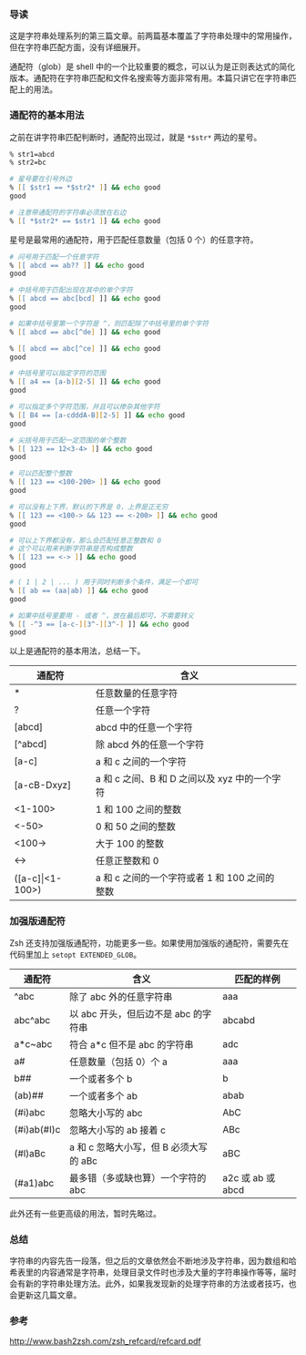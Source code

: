 ### 导读

这是字符串处理系列的第三篇文章。前两篇基本覆盖了字符串处理中的常用操作，但在字符串匹配方面，没有详细展开。

通配符（glob）是 shell 中的一个比较重要的概念，可以认为是正则表达式的简化版本。通配符在字符串匹配和文件名搜索等方面非常有用。本篇只讲它在字符串匹配上的用法。

### 通配符的基本用法

之前在讲字符串匹配判断时，通配符出现过，就是 `*$str*` 两边的星号。

```zsh
% str1=abcd
% str2=bc

# 星号要在引号外边
% [[ $str1 == *$str2* ]] && echo good
good

# 注意带通配符的字符串必须放在右边
% [[ *$str2* == $str1 ]] && echo good

```

星号是最常用的通配符，用于匹配任意数量（包括 0 个）的任意字符。

```zsh
# 问号用于匹配一个任意字符
% [[ abcd == ab?? ]] && echo good
good

# 中括号用于匹配出现在其中的单个字符
% [[ abcd == abc[bcd] ]] && echo good
good

# 如果中括号里第一个字符是 ^，则匹配除了中括号里的单个字符
% [[ abcd == abc[^de] ]] && echo good

% [[ abcd == abc[^ce] ]] && echo good
good

# 中括号里可以指定字符的范围
% [[ a4 == [a-b][2-5] ]] && echo good
good

# 可以指定多个字符范围，并且可以掺杂其他字符
% [[ B4 == [a-cdddA-B][2-5] ]] && echo good
good

# 尖括号用于匹配一定范围的单个整数
% [[ 123 == 12<3-4> ]] && echo good
good

# 可以匹配整个整数
% [[ 123 == <100-200> ]] && echo good
good

# 可以没有上下界，默认的下界是 0，上界是正无穷
% [[ 123 == <100-> && 123 == <-200> ]] && echo good
good

# 可以上下界都没有，那么会匹配任意正整数和 0
# 这个可以用来判断字符串是否构成整数
% [[ 123 == <-> ]] && echo good
good

# ( 1 | 2 | ... ) 用于同时判断多个条件，满足一个即可
% [[ ab == (aa|ab) ]] && echo good
good

# 如果中括号里要用 - 或者 ^，放在最后即可，不需要转义
% [[ -^3 == [a-c-][3^-][3^-] ]] && echo good
good

```

以上是通配符的基本用法，总结一下。

| 通配符           | 含义                                          |     |
| ---------------- | --------------------------------------------- | --- |
| \*               | 任意数量的任意字符                            |     |
| ?                | 任意一个字符                                  |     |
| [abcd]           | abcd 中的任意一个字符                         |     |
| [^abcd]          | 除 abcd 外的任意一个字符                      |     |
| [a-c]            | a 和 c 之间的一个字符                         |     |
| [a-cB-Dxyz]      | a 和 c 之间、B 和 D 之间以及 xyz 中的一个字符 |     |
| <1-100>          | 1 和 100 之间的整数                           |     |
| <-50>            | 0 和 50 之间的整数                            |     |
| <100->           | 大于 100 的整数                               |     |
| <->              | 任意正整数和 0                                |     |
| ([a-c]\|<1-100>) | a 和 c 之间的一个字符或者 1 和 100 之间的整数 |     |

### 加强版通配符

Zsh 还支持加强版通配符，功能更多一些。如果使用加强版的通配符，需要先在代码里加上 `setopt EXTENDED_GLOB`。

| 通配符      | 含义                                    | 匹配的样例        |
| ----------- | --------------------------------------- | ----------------- |
| ^abc        | 除了 abc 外的任意字符串                 | aaa               |
| abc^abc     | 以 abc 开头，但后边不是 abc 的字符串    | abcabd            |
| a\*c~abc    | 符合 a\*c 但不是 abc 的字符串           | adc               |
| a#          | 任意数量（包括 0）个 a                  | aaa               |
| b##         | 一个或者多个 b                          | b                 |
| (ab)##      | 一个或者多个 ab                         | abab              |
| (#i)abc     | 忽略大小写的 abc                        | AbC               |
| (#i)ab(#I)c | 忽略大小写的 ab 接着 c                  | ABc               |
| (#l)aBc     | a 和 c 忽略大小写，但 B 必须大写 的 aBc | aBC               |
| (#a1)abc    | 最多错（多或缺也算）一个字符的 abc      | a2c 或 ab 或 abcd |

此外还有一些更高级的用法，暂时先略过。

### 总结

字符串的内容先告一段落，但之后的文章依然会不断地涉及字符串，因为数组和哈希表里的内容通常是字符串，处理目录文件时也涉及大量的字符串操作等等，届时会有新的字符串处理方法。此外，如果我发现新的处理字符串的方法或者技巧，也会更新这几篇文章。

### 参考

http://www.bash2zsh.com/zsh_refcard/refcard.pdf
